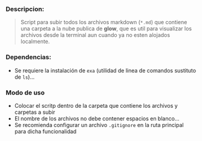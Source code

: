 
### Descripcion:

> Script para subir todos los archivos markdown (`*.md`) que contiene una carpeta a la nube publica de **glow**, que es util para visualizar los archivos desde la terminal aun cuando ya no esten alojados localmente.


### Dependencias:

- Se requiere la instalación de `exa` (utilidad de linea de comandos sustituto de `ls`)...

### Modo de uso

- Colocar el scritp dentro de la carpeta que contiene los archivos y carpetas a subir
- El nombre de los archivos no debe contener espacios en blanco...
- Se recomienda configurar un archivo `.gitignore` en la ruta principal para dicha funcionalidad
